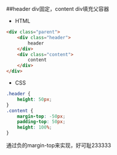 ##header div固定，content div填充父容器

- HTML
```html
<div class="parent">
    <div class="header">
        header
    </div>
    <div class="content">
        content
    </div>
</div>
```

- CSS
```css
.header {
    height: 50px;
}
.content {
    margin-top: -50px;
    padding-top: 50px;
    height: 100%;
}
```
通过负的margin-top来实现，好可耻233333


